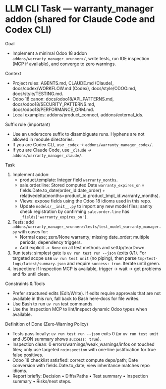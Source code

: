 # LLM CLI Task — warranty_manager addon (shared for Claude Code and Codex CLI)

Goal

- Implement a minimal Odoo 18 addon `addons/warranty_manager_<runner>/`, write tests, run IDE inspection (MCP if
  available), and converge to zero warnings.

Context

- Project rules: AGENTS.md, CLAUDE.md (Claude), docs/codex/WORKFLOW.md (Codex), docs/style/ODOO.md,
  docs/style/TESTING.md.
- Odoo 18 canon: docs/odoo18/API_PATTERNS.md, docs/odoo18/SECURITY_PATTERNS.md, docs/odoo18/PERFORMANCE_ORM.md.
- Local examples: addons/product_connect, addons/external_ids.

Suffix rule (important)

- Use an underscore suffix to disambiguate runs. Hyphens are not allowed in module directories.
- If you are Codex CLI, use `_codex` → `addons/warranty_manager_codex/`.
- If you are Claude Code, use `_claude` → `addons/warranty_manager_claude/`.

Task

1) Implement addon:
    - product.template: Integer field `warranty_months`.
    - sale.order.line: Stored computed Date `warranty_expires_on` = fields.Date.to_date(order_id.date_order) +
      relativedelta(months=product_id.product_tmpl_id.warranty_months).
    - Views: expose fields using the Odoo 18 idioms used in this repo.
    - Update `models/__init__.py` to import any new model files; sanity check registration by confirming
      `sale.order.line` has `_fields['warranty_expires_on']`.
2) Tests: add `addons/warranty_manager_<runner>/tests/test_model_warranty_manager.py` with cases for:
    - Normal case; zero/None warranty; missing date_order; multiple periods; dependency triggers.
    - Add explicit `-> None` on all test methods and setUp/tearDown.
3) Run tests: simplest gate is `uv run test run --json` (exits 0/1). For targeted scope use
   `uv run test unit` (no piping), then parse `tmp/test-logs/latest/summary.json` and
   require `success: true`. Iterate until green.
4) Inspection: if Inspection MCP is available, trigger → wait → get problems and fix until clean.

Constraints & Tools

- Prefer structured edits (Edit/Write). If edits require approvals that are not available in this run, fall back to Bash
  here‑docs for file writes.
- Use Bash to run `uv run` test commands.
- Use the Inspection MCP to lint/inspect dynamic Odoo types when available.

Definition of Done (Zero‑Warning Policy)

- Tests pass locally: `uv run test run --json` exits 0 (or `uv run test unit` and JSON
  summary shows `success: true`).
- Inspection clean: 0 errors/warnings/weak_warnings/infos on touched files; only use targeted `noinspection` with
  one‑line justification for true false positives.
- Odoo 18 checklist satisfied: correct compute deps/path; Date conversion with fields.Date.to_date; view inheritance
  matches repo idioms.
- Report briefly: Decision • Diffs/Paths • Test summary • Inspection summary • Risks/next steps.
